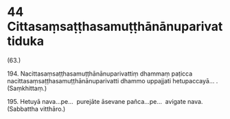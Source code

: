 

# 44 Cittasaṃsaṭṭhasamuṭṭhānānuparivattiduka


(63.)

194\. Nacittasaṃsaṭṭhasamuṭṭhānānuparivattiṃ dhammaṃ paṭicca nacittasaṃsaṭṭhasamuṭṭhānānuparivatti dhammo uppajjati hetupaccayā… . (Saṃkhittaṃ.)

195\. Hetuyā nava…pe…  purejāte āsevane pañca…pe…  avigate nava. (Sabbattha vitthāro.)



